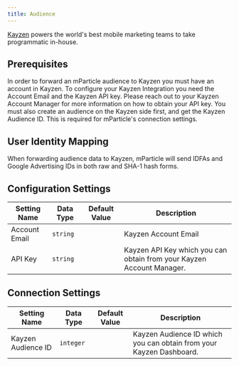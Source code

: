 ```yaml
---
title: Audience
---
```


[Kayzen](https://kayzen.io/) powers the world's best mobile marketing teams to take programmatic in-house.

## Prerequisites

In order to forward an mParticle audience to Kayzen you must have an account in Kayzen. To configure your Kayzen Integration you need the Account Email and the Kayzen API key.  Please reach out to your Kayzen Account Manager for more information on how to obtain your API key. You must also create an audience on the Kayzen side first, and get the Kayzen Audience ID. This is required for mParticle's connection settings.

## User Identity Mapping

When forwarding audience data to Kayzen, mParticle will send  IDFAs and Google Advertising IDs in both raw and SHA-1 hash forms.

## Configuration Settings

Setting Name | Data Type | Default Value | Description 
|---|---|---|---
Account Email| `string` | | Kayzen Account Email
API Key| `string` | | Kayzen API Key which you can obtain from your Kayzen Account Manager.


## Connection Settings

Setting Name | Data Type | Default Value | Description 
|---|---|---|---|
Kayzen Audience ID | `integer` | | Kayzen Audience ID which you can obtain from your Kayzen Dashboard.